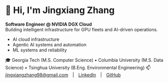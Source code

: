 # 👋 Hi, I'm Jingxiang Zhang

**Software Engineer @ NVIDIA DGX Cloud**  
Building intelligent infrastructure for GPU fleets and AI-driven operations.

- AI cloud infrastructure  
- Agentic AI systems and automation  
- ML systems and reliability  

🎓 Georgia Tech (M.S. Computer Science) • Columbia University (M.S. Data Science) • Tsinghua University (B.Eng. Environmental Engineering)
📫 [jingxiangzhang98@gmail.com](mailto:jingxiangzhang98@gmail.com) | [LinkedIn](https://www.linkedin.com/in/jingxiangzhang/) | [GitHub](https://github.com/jingxiang-z)
